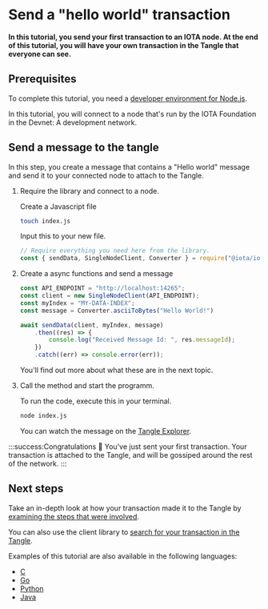 # Send a "hello world" transaction

**In this tutorial, you send your first transaction to an IOTA node. At the end of this tutorial, you will have your own transaction in the Tangle that everyone can see.**

## Prerequisites

To complete this tutorial, you need a [developer environment for Node.js](../first-steps/set-up-env.md).

In this tutorial, you will connect to a node that's run by the IOTA Foundation in the Devnet: A development network.

## Send a message to the tangle

In this step, you create a message that contains a "Hello world" message and send it to your connected node to attach to the Tangle.

1. Require the library and connect to a node.

    Create a Javascript file
    ```bash
    touch index.js
    ```

    Input this to your new file.
    ```js
    // Require everything you need here from the library.
    const { sendData, SingleNodeClient, Converter } = require("@iota/iota.js");
    ```

2. Create a async functions and send a message

    ```js
    const API_ENDPOINT = "http://localhost:14265";
    const client = new SingleNodeClient(API_ENDPOINT);
    const myIndex = "MY-DATA-INDEX";
    const message = Converter.asciiToBytes("Hello World!")

    await sendData(client, myIndex, message)
        .then((res) => {
            console.log("Received Message Id: ", res.messageId);
        })
        .catch((err) => console.error(err));
    ```

    You'll find out more about what these are in the next topic.

2. Call the method and start the programm.

   
    To run the code, execute this in your terminal.

    ```bash
    node index.js
    ```

    You can watch the message on the [Tangle Explorer](https://explorer.iota.org/). 

:::success:Congratulations :tada:
You've just sent your first transaction. Your transaction is attached to the Tangle, and will be gossiped around the rest of the network.
:::

<!-- 
## Run the code

We use the [REPL.it tool](https://repl.it) to allow you to run sample code in the browser.

Click the green button to run the sample code in this tutorial and see the results in the window.

<iframe height="600px" width="100%" src="https://repl.it/@jake91/Send-a-hello-world-transaction?lite=true" scrolling="no" frameborder="no" allowtransparency="true" allowfullscreen="true" sandbox="allow-forms allow-pointer-lock allow-popups allow-same-origin allow-scripts allow-modals"></iframe>

 -->

## Next steps

Take an in-depth look at how your transaction made it to the Tangle by [examining the steps that were involved](../first-steps/sending-transactions.md).

You can also use the client library to [search for your transaction in the Tangle](root://core/1.0/tutorials/js/read-transactions.md).

Examples of this tutorial are also available in the following languages:

- [C](root://core/1.0/tutorials/c/send-your-first-bundle.md)
- [Go](root://core/1.0/tutorials/go/send-your-first-bundle.md)
- [Python](root://core/1.0/tutorials/python/send-your-first-bundle.md)
- [Java](root://core/1.0/tutorials/java/send-your-first-bundle.md)
